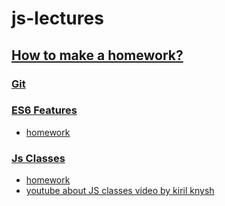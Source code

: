 # js-lectures
[How to make a homework?](./homework-guidelines.md)
---
### [Git](https://slides.com/danielsuleiman/git#/)
### [ES6 Features](https://slides.com/danielsuleiman/es6#/)
- [homework](./es6/codewars.md)
### [Js Classes](https://kirilknysh.github.io/js-classes-talk/#/)
- [homework](./js-classes/readme.md)
- [youtube about JS classes video by kiril knysh](https://youtu.be/O462BetYst8)
